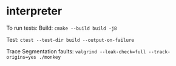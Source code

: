 # interpreter

To run tests: 
Build: `cmake --build build -j8`

Test: `ctest --test-dir build --output-on-failure`

Trace Segmentation faults: `valgrind --leak-check=full --track-origins=yes ./monkey`